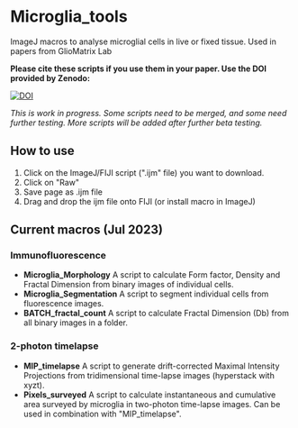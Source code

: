 # Microglia_tools
ImageJ macros to analyse microglial cells in live or fixed tissue. Used in papers from GlioMatrix Lab

**Please cite these scripts if you use them in your paper. Use the DOI provided by Zenodo:**

[![DOI](https://zenodo.org/badge/341842086.svg)](https://zenodo.org/badge/latestdoi/341842086)

*This is work in progress. Some scripts need to be merged, and some need further testing. More scripts will be added after further beta testing.*

## How to use
1. Click on the ImageJ/FIJI script (".ijm" file) you want to download.
2. Click on "Raw"
3. Save page as .ijm file
4. Drag and drop the ijm file onto FIJI (or install macro in ImageJ)

## Current macros (Jul 2023)
### Immunofluorescence
- **Microglia_Morphology**  A script to calculate Form factor, Density and Fractal Dimension from binary images of individual cells.
- **Microglia_Segmentation**  A script to segment individual cells from fluorescence images.
- **BATCH_fractal_count**  A script to calculate Fractal Dimension (Db) from all binary images in a folder.
### 2-photon timelapse
- **MIP_timelapse**  A script to generate drift-corrected Maximal Intensity Projections from tridimensional time-lapse images (hyperstack with xyzt).
- **Pixels_surveyed**  A script to calculate instantaneous and cumulative area surveyed by microglia in two-photon time-lapse images. Can be used in combination with "MIP_timelapse".
